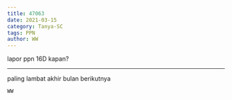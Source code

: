 ```yaml
---
title: 47063
date: 2021-03-15
category: Tanya-SC
tags: PPN
author: WW
---
```


lapor ppn 16D kapan?

---

paling lambat akhir bulan berikutnya

`WW`
